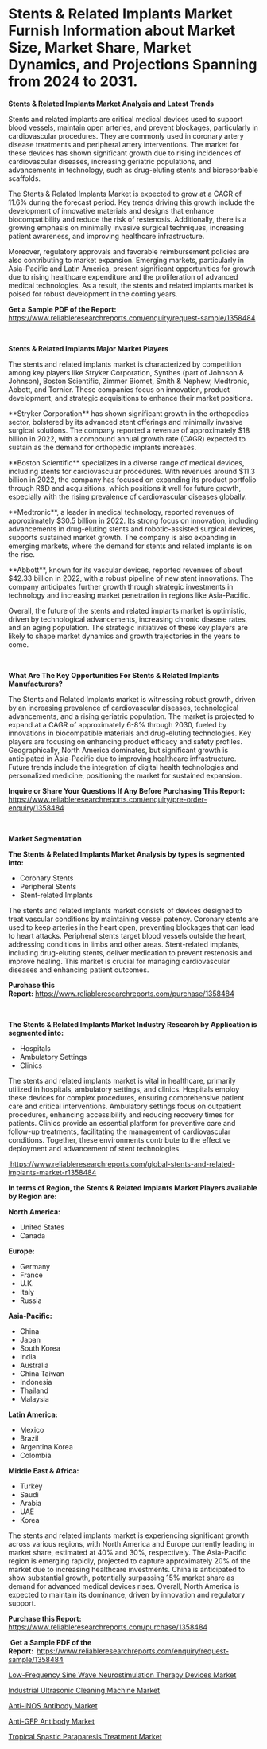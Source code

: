 <p><h1>Stents & Related Implants Market Furnish Information about Market Size, Market Share, Market Dynamics, and Projections Spanning from 2024 to 2031.</h1></p><p><strong>Stents & Related Implants Market Analysis and Latest Trends</strong></p>
<p><p>Stents and related implants are critical medical devices used to support blood vessels, maintain open arteries, and prevent blockages, particularly in cardiovascular procedures. They are commonly used in coronary artery disease treatments and peripheral artery interventions. The market for these devices has shown significant growth due to rising incidences of cardiovascular diseases, increasing geriatric populations, and advancements in technology, such as drug-eluting stents and bioresorbable scaffolds.</p><p>The Stents & Related Implants Market is expected to grow at a CAGR of 11.6% during the forecast period. Key trends driving this growth include the development of innovative materials and designs that enhance biocompatibility and reduce the risk of restenosis. Additionally, there is a growing emphasis on minimally invasive surgical techniques, increasing patient awareness, and improving healthcare infrastructure.</p><p>Moreover, regulatory approvals and favorable reimbursement policies are also contributing to market expansion. Emerging markets, particularly in Asia-Pacific and Latin America, present significant opportunities for growth due to rising healthcare expenditure and the proliferation of advanced medical technologies. As a result, the stents and related implants market is poised for robust development in the coming years.</p></p>
<p><strong>Get a Sample PDF of the Report:&nbsp;</strong> <a href="https://www.reliableresearchreports.com/enquiry/request-sample/1358484?utm_campaign=13&utm_medium=2&utm_source=Github&utm_content=ia&utm_term=05122024&utm_id=stents-related-implants">https://www.reliableresearchreports.com/enquiry/request-sample/1358484</a></p>
<p>&nbsp;</p>
<p><strong>Stents & Related Implants Major Market Players</strong></p>
<p><p>The stents and related implants market is characterized by competition among key players like Stryker Corporation, Synthes (part of Johnson & Johnson), Boston Scientific, Zimmer Biomet, Smith & Nephew, Medtronic, Abbott, and Tornier. These companies focus on innovation, product development, and strategic acquisitions to enhance their market positions.</p><p>**Stryker Corporation** has shown significant growth in the orthopedics sector, bolstered by its advanced stent offerings and minimally invasive surgical solutions. The company reported a revenue of approximately $18 billion in 2022, with a compound annual growth rate (CAGR) expected to sustain as the demand for orthopedic implants increases.</p><p>**Boston Scientific** specializes in a diverse range of medical devices, including stents for cardiovascular procedures. With revenues around $11.3 billion in 2022, the company has focused on expanding its product portfolio through R&D and acquisitions, which positions it well for future growth, especially with the rising prevalence of cardiovascular diseases globally.</p><p>**Medtronic**, a leader in medical technology, reported revenues of approximately $30.5 billion in 2022. Its strong focus on innovation, including advancements in drug-eluting stents and robotic-assisted surgical devices, supports sustained market growth. The company is also expanding in emerging markets, where the demand for stents and related implants is on the rise.</p><p>**Abbott**, known for its vascular devices, reported revenues of about $42.33 billion in 2022, with a robust pipeline of new stent innovations. The company anticipates further growth through strategic investments in technology and increasing market penetration in regions like Asia-Pacific.</p><p>Overall, the future of the stents and related implants market is optimistic, driven by technological advancements, increasing chronic disease rates, and an aging population. The strategic initiatives of these key players are likely to shape market dynamics and growth trajectories in the years to come.</p></p>
<p>&nbsp;</p>
<p><strong>What Are The Key Opportunities For Stents & Related Implants Manufacturers?</strong></p>
<p><p>The Stents and Related Implants market is witnessing robust growth, driven by an increasing prevalence of cardiovascular diseases, technological advancements, and a rising geriatric population. The market is projected to expand at a CAGR of approximately 6-8% through 2030, fueled by innovations in biocompatible materials and drug-eluting technologies. Key players are focusing on enhancing product efficacy and safety profiles. Geographically, North America dominates, but significant growth is anticipated in Asia-Pacific due to improving healthcare infrastructure. Future trends include the integration of digital health technologies and personalized medicine, positioning the market for sustained expansion.</p></p>
<p><strong>Inquire or Share Your Questions If Any Before Purchasing This Report:</strong> <a href="https://www.reliableresearchreports.com/enquiry/pre-order-enquiry/1358484?utm_campaign=13&utm_medium=2&utm_source=Github&utm_content=ia&utm_term=05122024&utm_id=stents-related-implants">https://www.reliableresearchreports.com/enquiry/pre-order-enquiry/1358484</a></p>
<p>&nbsp;</p>
<p><strong>Market Segmentation</strong></p>
<p><strong>The Stents & Related Implants Market Analysis by types is segmented into:</strong></p>
<p><ul><li>Coronary Stents</li><li>Peripheral Stents</li><li>Stent-related Implants</li></ul></p>
<p><p>The stents and related implants market consists of devices designed to treat vascular conditions by maintaining vessel patency. Coronary stents are used to keep arteries in the heart open, preventing blockages that can lead to heart attacks. Peripheral stents target blood vessels outside the heart, addressing conditions in limbs and other areas. Stent-related implants, including drug-eluting stents, deliver medication to prevent restenosis and improve healing. This market is crucial for managing cardiovascular diseases and enhancing patient outcomes.</p></p>
<p><strong>Purchase this Report:&nbsp;</strong><a href="https://www.reliableresearchreports.com/purchase/1358484?utm_campaign=13&utm_medium=2&utm_source=Github&utm_content=ia&utm_term=05122024&utm_id=stents-related-implants">https://www.reliableresearchreports.com/purchase/1358484</a></p>
<p>&nbsp;</p>
<p><strong>The Stents & Related Implants Market Industry Research by Application is segmented into:</strong></p>
<p><ul><li>Hospitals</li><li>Ambulatory Settings</li><li>Clinics</li></ul></p>
<p><p>The stents and related implants market is vital in healthcare, primarily utilized in hospitals, ambulatory settings, and clinics. Hospitals employ these devices for complex procedures, ensuring comprehensive patient care and critical interventions. Ambulatory settings focus on outpatient procedures, enhancing accessibility and reducing recovery times for patients. Clinics provide an essential platform for preventive care and follow-up treatments, facilitating the management of cardiovascular conditions. Together, these environments contribute to the effective deployment and advancement of stent technologies.</p></p>
<p><a href="https://www.reliableresearchreports.com/global-stents-and-related-implants-market-r1358484?utm_campaign=13&utm_medium=2&utm_source=Github&utm_content=ia&utm_term=05122024&utm_id=stents-related-implants">&nbsp;https://www.reliableresearchreports.com/global-stents-and-related-implants-market-r1358484</a></p>
<p><strong>In terms of Region, the Stents & Related Implants Market Players available by Region are:</strong></p>
<p>
    <p> <strong> North America: </strong>
        <ul>
            <li>United States</li>
            <li>Canada</li>
        </ul>
        </p> 
    <p> <strong> Europe: </strong>
        <ul>
            <li>Germany</li>
            <li>France</li>
            <li>U.K.</li>
            <li>Italy</li>
            <li>Russia</li>
        </ul>
        </p> 
    <p> <strong> Asia-Pacific: </strong>
        <ul>
            <li>China</li>
            <li>Japan</li>
            <li>South Korea</li>
            <li>India</li>
            <li>Australia</li>
            <li>China Taiwan</li>
            <li>Indonesia</li>
            <li>Thailand</li>
            <li>Malaysia</li>
        </ul>
        </p> 
    <p> <strong> Latin America: </strong>
        <ul>
            <li>Mexico</li>
            <li>Brazil</li>
            <li>Argentina Korea</li>
            <li>Colombia</li>
        </ul>
        </p> 
    <p> <strong> Middle East & Africa: </strong>
        <ul>
            <li>Turkey</li>
            <li>Saudi</li>
            <li>Arabia</li>
            <li>UAE</li>
            <li>Korea</li>
        </ul>
    </p>
    </p>
<p><p>The stents and related implants market is experiencing significant growth across various regions, with North America and Europe currently leading in market share, estimated at 40% and 30%, respectively. The Asia-Pacific region is emerging rapidly, projected to capture approximately 20% of the market due to increasing healthcare investments. China is anticipated to show substantial growth, potentially surpassing 15% market share as demand for advanced medical devices rises. Overall, North America is expected to maintain its dominance, driven by innovation and regulatory support.</p></p>
<p><strong>Purchase this Report: </strong><a href="https://www.reliableresearchreports.com/purchase/1358484?utm_campaign=13&utm_medium=2&utm_source=Github&utm_content=ia&utm_term=05122024&utm_id=stents-related-implants">https://www.reliableresearchreports.com/purchase/1358484</a></p>
<p>&nbsp;<strong>Get a Sample PDF of the Report:&nbsp;&nbsp;</strong><a href="https://www.reliableresearchreports.com/enquiry/request-sample/1358484?utm_campaign=13&utm_medium=2&utm_source=Github&utm_content=ia&utm_term=05122024&utm_id=stents-related-implants">https://www.reliableresearchreports.com/enquiry/request-sample/1358484</a></p>
<p><strong></strong></p>
<p><p><a href="https://github.com/Chiragrp22/Market-Research-Report-List-6/blob/main/low-frequency-sine-wave-neurostimulation-therapy-devices-market.md?utm_campaign=13&utm_medium=2&utm_source=Github&utm_content=ia&utm_term=05122024&utm_id=stents-related-implants">Low-Frequency Sine Wave Neurostimulation Therapy Devices Market</a></p><p><a href="https://www.linkedin.com/pulse/industrial-ultrasonic-cleaning-machine-market-analysis-cvbre?utm_campaign=13&utm_medium=2&utm_source=Github&utm_content=ia&utm_term=05122024&utm_id=stents-related-implants">Industrial Ultrasonic Cleaning Machine Market</a></p><p><a href="https://issuu.com/reportprime-2/docs/anti-inos-antibody-market-size-2030.pptx?utm_campaign=13&utm_medium=2&utm_source=Github&utm_content=ia&utm_term=05122024&utm_id=stents-related-implants">Anti-iNOS Antibody Market</a></p><p><a href="https://issuu.com/reportprime-2/docs/anti-gfp-antibody-market-size-2030.pptx?utm_campaign=13&utm_medium=2&utm_source=Github&utm_content=ia&utm_term=05122024&utm_id=stents-related-implants">Anti-GFP Antibody Market</a></p><p><a href="https://www.linkedin.com/pulse/tropical-spastic-paraparesis-treatment-market-size-forecasted-ipoqc?utm_campaign=13&utm_medium=2&utm_source=Github&utm_content=ia&utm_term=05122024&utm_id=stents-related-implants">Tropical Spastic Paraparesis Treatment Market</a></p></p>